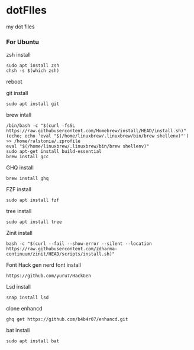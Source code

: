 # dotFIles
my dot files

### For Ubuntu
zsh install  
```
sudo apt install zsh  
chsh -s $(which zsh)  
```
  
reboot  

git install 
```
sudo apt install git
```
  
brew intall  
```
/bin/bash -c "$(curl -fsSL https://raw.githubusercontent.com/Homebrew/install/HEAD/install.sh)"  
(echo; echo 'eval "$(/home/linuxbrew/.linuxbrew/bin/brew shellenv)"') >> /home/ralstonia/.zprofile
eval "$(/home/linuxbrew/.linuxbrew/bin/brew shellenv)"
sudo apt-get install build-essential  
brew install gcc
```
  
GHQ install  
```
brew install ghq
```

  
FZF install  
```
sudo apt install fzf
```
  
tree install  
```
sudo apt install tree
```
  
Zinit install  
```
bash -c "$(curl --fail --show-error --silent --location https://raw.githubusercontent.com/zdharma-continuum/zinit/HEAD/scripts/install.sh)"  
```
  
Font Hack gen nerd font install  
```
https://github.com/yuru7/HackGen  
```
  
Lsd install  
```
snap install lsd  
```
  
clone enhancd  
```
ghq get https://github.com/b4b4r07/enhancd.git
```

bat install  
```
sudo apt install bat
```



